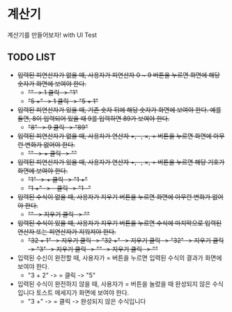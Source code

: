 # 계산기

계산기를 만들어보자!
with UI Test

## TODO LIST

- ~~입력된 피연산자가 없을 때, 사용자가 피연산자 0 ~ 9 버튼을 누르면 화면에 해당 숫자가 화면에 보여야 한다.~~
    - ~~"" -> 1 클릭 -> "1"~~
    - ~~"5 +" -> 1 클릭 -> "5 + 1"~~
- ~~입력된 피연산자가 있을 때, 기존 숫자 뒤에 해당 숫자가 화면에 보여야 한다. 예를 들면, 8이 입력되어 있을 때 9를 입력하면 89가 보여야 한다.~~
    - ~~"8" -> 9 클릭 -> "89"~~
- ~~입력된 피연산자가 없을 때, 사용자가 연산자 +, -, ×, ÷ 버튼을 누르면 화면에 아무런 변화가 없어야 한다.~~
    - ~~""  -> + 클릭 -> ""~~
- ~~입력된 피연산자가 있을 때, 사용자가 연산자 +, -, ×, ÷ 버튼을 누르면 해당 기호가 화면에 보여야 한다.~~
    - ~~"1" -> + 클릭 -> "1 +"~~
    - ~~"1 +" -> - 클릭 -> "1 -"~~
- ~~입력된 수식이 없을 때, 사용자가 지우기 버튼을 누르면 화면에 아무런 변화가 없어야 한다.~~
    - ~~"" -> 지우기 클릭 -> ""~~
- ~~입력된 수식이 있을 때, 사용자가 지우기 버튼을 누르면 수식에 마지막으로 입력된 연산자 또는 피연산자가 지워져야 한다.~~
    - ~~"32 + 1" -> 지우기 클릭 -> "32 +" -> 지우기 클릭 -> "32" -> 지우기 클릭 -> "3" -> 지우기 클릭 -> "" -> 지우기 클릭
      -> ""~~
- 입력된 수신이 완전할 때, 사용자가 = 버튼을 누르면 입력된 수식의 결과가 화면에 보여야 한다.
    - "3 + 2" -> = 클릭 -> "5"
- 입력된 수식이 완전하지 않을 때, 사용자가 = 버튼을 눌렀을 때 완성되지 않은 수식입니다 토스트 메세지가 화면에 보여야 한다.
    - "3 +" -> = 클릭 -> 완성되지 않은 수식입니다
